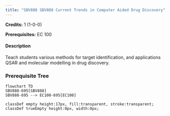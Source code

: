 ```yaml
---
title: "SBV888 SBV888 Current Trends in Computer Aided Drug Discovery"
---
```

**Credits:** 1 (1-0-0)

**Prerequisites:** EC 100

#### Description
Teach students various methods for target identification, and applications QSAR and molecular modelling in drug discovery.

### Prerequisite Tree

```mermaid
flowchart TD
SBV888-695[SBV888]
SBV888-695 --> EC100-695[EC100]

classDef empty height:17px, fill:transparent, stroke:transparent;
classDef trueEmpty height:0px, width:0px;
```
